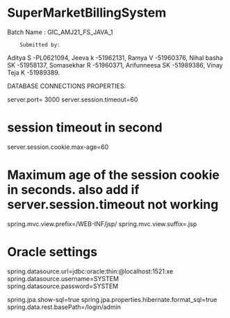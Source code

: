 # SuperMarketBillingSystem

Batch Name : GIC_AMJ21_FS_JAVA_1

        Submitted by:	
  
Aditya S              -PL0621094,
Jeeva k               -51962131,
Ramya V               -51960376,
Nihal basha SK        -51958137,
Somasekhar R          -51960371,
Arifunneesa SK	      -51989386,
Vinay Teja K          -51989389.


DATABASE CONNECTIONS PROPERTIES:

server.port= 3000
server.session.timeout=60         
# session timeout in second 
server.session.cookie.max-age=60 
# Maximum age of the session cookie in seconds. also add if server.session.timeout not working
spring.mvc.view.prefix=/WEB-INF/jsp/
spring.mvc.view.suffix=.jsp
# Oracle settings
spring.datasource.url=jdbc:oracle:thin:@localhost:1521:xe
spring.datasource.username=SYSTEM
spring.datasource.password=SYSTEM

spring.jpa.show-sql=true
spring.jpa.properties.hibernate.format_sql=true
spring.data.rest.basePath=/login/admin


